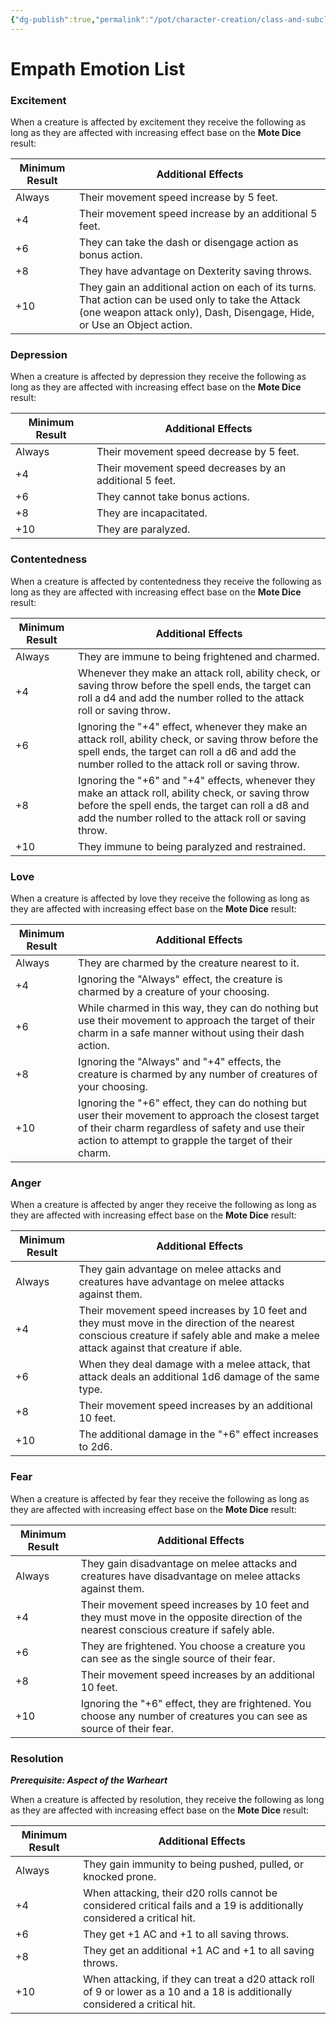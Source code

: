```yaml
---
{"dg-publish":true,"permalink":"/pot/character-creation/class-and-subclasses/empath/empath-emotions-list-v1/","tags":["empath"]}
---
```



# Empath Emotion List

### Excitement

 When a creature is affected by excitement they receive the following as long as they are affected with increasing effect base on the **Mote Dice** result: 

| Minimum Result | Additional Effects                                                                                                                                                             |
| -------------- | ------------------------------------------------------------------------------------------------------------------------------------------------------------------------------ |
| Always         | Their movement speed increase by 5 feet.                                                                                                                                       |
| +4             | Their movement speed increase by an additional 5 feet.                                                                                                                         |
| +6             | They can take the dash or disengage action as bonus action.                                                                                                                    |
| +8             | They have advantage on Dexterity saving throws.                                                                                                                                |
| +10            | They gain an additional action on each of its turns. That action can be used only to take the Attack (one weapon attack only), Dash, Disengage, Hide, or Use an Object action. |


### Depression

When a creature is affected by depression they receive the following as long as they are affected with increasing effect base on the **Mote Dice** result: 

| Minimum Result | Additional Effects                                      |
| -------------- | ------------------------------------------------------- |
| Always         | Their movement speed decrease by 5 feet.                |
| +4             | Their movement speed decreases by an additional 5 feet. |
| +6             | They cannot take bonus actions.                         |
| +8             | They are incapacitated.                                 |
| +10            | They are paralyzed.                                     |

### Contentedness

When a creature is affected by contentedness they receive the following as long as they are affected with increasing effect base on the **Mote Dice** result: 

| Minimum Result | Additional Effects                                                                                                                                                                                                  |
| -------------- | ------------------------------------------------------------------------------------------------------------------------------------------------------------------------------------------------------------------- |
| Always         | They are immune to being frightened and charmed.                                                                                                                                                                    |
| +4             | Whenever they make an attack roll, ability check, or saving throw before the spell ends, the target can roll a d4 and add the number rolled to the attack roll or saving throw.                                     |
| +6             | Ignoring the "+4" effect, whenever they make an attack roll, ability check, or saving throw before the spell ends, the target can roll a d6 and add the number rolled to the attack roll or saving throw.           |
| +8             | Ignoring the "+6" and "+4" effects, whenever they make an attack roll, ability check, or saving throw before the spell ends, the target can roll a d8 and add the number rolled to the attack roll or saving throw. |
| +10            | They immune to being paralyzed and restrained.                                                                                                                                                                      |

### Love 

When a creature is affected by love they receive the following as long as they are affected with increasing effect base on the **Mote Dice** result: 

| Minimum Result | Additional Effects                                                                                                                                                                                             |
| -------------- | -------------------------------------------------------------------------------------------------------------------------------------------------------------------------------------------------------------- |
| Always         | They are charmed by the creature nearest to it.                                                                                                                                                                |
| +4             | Ignoring the "Always" effect, the creature is charmed by a creature of your choosing.                                                                                                                          |
| +6             | While charmed in this way, they can do nothing but use their movement to approach the target of their charm in a safe manner without using their dash action.                                                  |
| +8             | Ignoring the "Always" and "+4" effects, the creature is charmed by any number of creatures of your choosing.                                                                                                   |
| +10            | Ignoring the "+6" effect, they can do nothing but user their movement to approach the closest target of their charm regardless of safety and use their action to attempt to grapple the target of their charm. |


### Anger

 When a creature is affected by anger they receive the following as long as they are affected with increasing effect base on the **Mote Dice** result: 

| Minimum Result | Additional Effects                                                                                                                                                                    |
| -------------- | ------------------------------------------------------------------------------------------------------------------------------------------------------------------------------------- |
| Always         | They gain advantage on melee attacks and creatures have advantage on melee attacks against them.                                                                                      |
| +4             | Their movement speed increases by 10 feet and they must move in the direction of the nearest conscious creature if safely able and make a melee attack against that creature if able. |
| +6             | When they deal damage with a melee attack, that attack deals an additional 1d6 damage of the same type.                                                                               |
| +8             | Their movement speed increases by an additional 10 feet.                                                                                                                              |
| +10            | The additional damage in the "+6" effect increases to 2d6.                                                                                                                            |

### Fear

 When a creature is affected by fear they receive the following as long as they are affected with increasing effect base on the **Mote Dice** result: 

| Minimum Result | Additional Effects                                                                                                                       |
| -------------- | ---------------------------------------------------------------------------------------------------------------------------------------- |
| Always         | They gain disadvantage on melee attacks and creatures have disadvantage on melee attacks against them.                                   |
| +4             | Their movement speed increases by 10 feet and they must move in the opposite direction of the nearest conscious creature if safely able. |
| +6             | They are frightened. You choose a creature you can see as the single source of their fear.                                               |
| +8             | Their movement speed increases by an additional 10 feet.                                                                                 |
| +10            | Ignoring the "+6" effect, they are frightened. You choose any number of creatures you can see as source of their fear.                   |

### Resolution

***Prerequisite: Aspect of the Warheart***

When a creature is affected by resolution, they receive the following as long as they are affected with increasing effect base on the **Mote Dice** result: 

| Minimum Result | Additional Effects                                                                                                            |
| -------------- | ----------------------------------------------------------------------------------------------------------------------------- |
| Always         | They gain immunity to being pushed, pulled, or knocked prone.                                                                 |
| +4             | When attacking, their d20 rolls cannot be considered critical fails and a 19 is additionally considered a critical hit.       |
| +6             | They get +1 AC and +1 to all saving throws.                                                                                   |
| +8             | They get an additional +1 AC and +1 to all saving throws.                                                                     |
| +10            | When attacking, if they can treat a d20 attack roll of 9 or lower as a 10 and a 18 is additionally considered a critical hit. |

